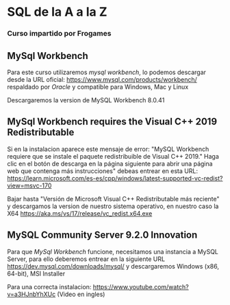 # SQL de la A a la Z

### Curso impartido por Frogames

## MySql Workbench

Para este curso utilizaremos *mysql workbench*, lo podemos descargar desde la URL oficial: https://www.mysql.com/products/workbench/ respaldado por *Oracle* y compatible para Windows, Mac y Linux

Descargaremos la version de MySQL Workbench 8.0.41

## MySql Workbench requires the Visual C++ 2019 Redistributable

Si en la instalacion aparece este mensaje de error: "MySQL Workbench requiere que se instale el paquete redistribuible de Visual C++ 2019." Haga clic en el botón de descarga en la página siguiente para abrir una página web que contenga más instrucciones" debeas entrear en esta URL: https://learn.microsoft.com/es-es/cpp/windows/latest-supported-vc-redist?view=msvc-170 

Bajar hasta "Versión de Microsoft Visual C++ Redistributable más reciente" y descargamos la version de nuestro sistema operativo, en nuestro caso la X64 https://aka.ms/vs/17/release/vc_redist.x64.exe 

## MySQL Community Server 9.2.0 Innovation

Para que *MySql Workbench* funcione, necesitamos una instancia a MySQL Server, para ello deberemos entrear en la siguiente URL https://dev.mysql.com/downloads/mysql/ y descargaremos Windows (x86, 64-bit), MSI Installer 

Para una correcta instalacion: https://www.youtube.com/watch?v=a3HJnbYhXUc (Video en ingles) 
